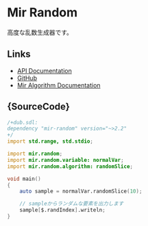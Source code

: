 # Mir Random

高度な乱数生成器です。

## Links

 - [API Documentation](http://docs.random.dlang.io)
 - [GitHub](https://github.com/libmir/mir-random)
 - [Mir Algorithm Documentation](http://docs.algorithm.dlang.io)

## {SourceCode}

```d
/+dub.sdl:
dependency "mir-random" version="~>2.2"
+/
import std.range, std.stdio;

import mir.random;
import mir.random.variable: normalVar;
import mir.random.algorithm: randomSlice;

void main()
{
    auto sample = normalVar.randomSlice(10);

    // sampleからランダムな要素を出力します
    sample[$.randIndex].writeln;
}
```
